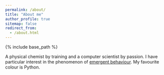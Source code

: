 ```yaml
---
permalink: /about/
title: "About me"
author_profile: true
sitemap: false
redirect_from:
  - /about.html
---
```


{% include base_path %}

A physical chemist by training and a computer scientist by passion. I have particular interest in the phenomenon of [emergent behaviour](https://en.wikipedia.org/wiki/Emergence). My favourite colour is Python.

